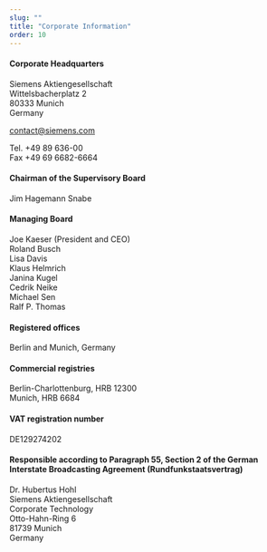 ```yaml
---
slug: ""
title: "Corporate Information"
order: 10
---
```


#### Corporate Headquarters

Siemens Aktiengesellschaft<br/>
Wittelsbacherplatz 2<br/>
80333 Munich<br/>
Germany

<i class="far fa-envelope"></i> [contact@siemens.com](mailto:contact@siemens.com)

Tel. +49 89 636-00<br/>
Fax +49 69 6682-6664

#### Chairman of the Supervisory Board

Jim Hagemann Snabe

#### Managing Board

Joe Kaeser (President and CEO)<br/>
Roland Busch<br/>
Lisa Davis<br/>
Klaus Helmrich<br/>
Janina Kugel<br/>
Cedrik Neike<br/>
Michael Sen<br/>
Ralf P. Thomas

#### Registered offices

Berlin and Munich, Germany

#### Commercial registries

Berlin-Charlottenburg, HRB 12300<br/>
Munich, HRB 6684

#### VAT registration number

DE129274202

#### Responsible according to Paragraph 55, Section 2 of the German Interstate Broadcasting Agreement (Rundfunkstaatsvertrag)

Dr. Hubertus Hohl<br/>
Siemens Aktiengesellschaft<br/>
Corporate Technology<br/>
Otto-Hahn-Ring 6<br/>
81739 Munich<br/>
Germany
